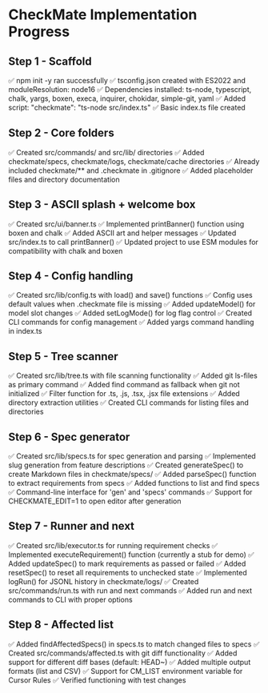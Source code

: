 # CheckMate Implementation Progress

## Step 1 - Scaffold
✅ npm init -y ran successfully
✅ tsconfig.json created with ES2022 and moduleResolution: node16
✅ Dependencies installed: ts-node, typescript, chalk, yargs, boxen, execa, inquirer, chokidar, simple-git, yaml
✅ Added script: "checkmate": "ts-node src/index.ts"
✅ Basic index.ts file created

## Step 2 - Core folders
✅ Created src/commands/ and src/lib/ directories
✅ Added checkmate/specs, checkmate/logs, checkmate/cache directories
✅ Already included checkmate/** and .checkmate in .gitignore
✅ Added placeholder files and directory documentation

## Step 3 - ASCII splash + welcome box
✅ Created src/ui/banner.ts
✅ Implemented printBanner() function using boxen and chalk
✅ Added ASCII art and helper messages
✅ Updated src/index.ts to call printBanner()
✅ Updated project to use ESM modules for compatibility with chalk and boxen

## Step 4 - Config handling
✅ Created src/lib/config.ts with load() and save() functions
✅ Config uses default values when .checkmate file is missing
✅ Added updateModel() for model slot changes
✅ Added setLogMode() for log flag control
✅ Created CLI commands for config management
✅ Added yargs command handling in index.ts

## Step 5 - Tree scanner
✅ Created src/lib/tree.ts with file scanning functionality
✅ Added git ls-files as primary command
✅ Added find command as fallback when git not initialized
✅ Filter function for .ts, .js, .tsx, .jsx file extensions
✅ Added directory extraction utilities
✅ Created CLI commands for listing files and directories

## Step 6 - Spec generator
✅ Created src/lib/specs.ts for spec generation and parsing
✅ Implemented slug generation from feature descriptions
✅ Created generateSpec() to create Markdown files in checkmate/specs/
✅ Added parseSpec() function to extract requirements from specs
✅ Added functions to list and find specs
✅ Command-line interface for 'gen' and 'specs' commands
✅ Support for CHECKMATE_EDIT=1 to open editor after generation

## Step 7 - Runner and next
✅ Created src/lib/executor.ts for running requirement checks
✅ Implemented executeRequirement() function (currently a stub for demo)
✅ Added updateSpec() to mark requirements as passed or failed
✅ Added resetSpec() to reset all requirements to unchecked state
✅ Implemented logRun() for JSONL history in checkmate/logs/
✅ Created src/commands/run.ts with run and next commands
✅ Added run and next commands to CLI with proper options

## Step 8 - Affected list
✅ Added findAffectedSpecs() in specs.ts to match changed files to specs
✅ Created src/commands/affected.ts with git diff functionality
✅ Added support for different diff bases (default: HEAD~)
✅ Added multiple output formats (list and CSV)
✅ Support for CM_LIST environment variable for Cursor Rules
✅ Verified functioning with test changes

